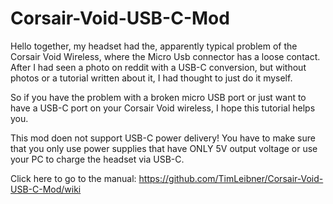 # Corsair-Void-USB-C-Mod

Hello together,
my headset had the, apparently typical problem of the Corsair Void Wireless, where the Micro Usb connector has a loose contact. 
After I had seen a photo on reddit with a USB-C conversion, but without photos or a tutorial written about it, I had thought to just do it myself.

So if you have the problem with a broken micro USB port or just want to have a USB-C port on your Corsair Void wireless, I hope this tutorial helps you.

This mod doen not support USB-C power delivery! 
You have to make sure that you only use power supplies that have ONLY 5V output voltage or use your PC to charge the headset via USB-C.

Click here to go to the manual: https://github.com/TimLeibner/Corsair-Void-USB-C-Mod/wiki
